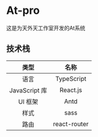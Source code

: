 # At-pro

这是为天外天工作室开发的At系统

## 技术栈

|     类型      |     名称     |
| :-----------: | :----------: |
|     语言      |  TypeScript  |
| JavaScript 库 |   React.js   |
|    UI 框架    |     Antd     |
|     样式      |     sass     |
|     路由      | react-router |